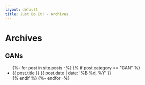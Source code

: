 ```yaml
---
layout: default
title: Just Do It! - Archives
---
```


<!-- <div class="posts-without-bar"> -->
<div class="post">
  <h1 class="pageTitle">Archives</h1>
  <h2 class="pageTitle">GANs</h2>
  <ul class="posts-without-bar">
    {%- for post in site.posts -%}
      {% if post.category == "GAN" %}
        <li>
          <a class="post-link" href="{{ post.url }}">{{ post.title }}</a>
          <span class="date">{{ post.date | date: '%B %d, %Y' }}</span>
        </li>
      {% endif %}
    {%- endfor -%}
  </ul>
</div>
